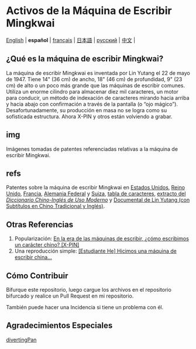 # Activos de la Máquina de Escribir Mingkwai

[English](https://github.com/ExpedicHabbet/MingkwaiAssets/blob/main/README.md) |
__español__ |
[français](https://github.com/ExpedicHabbet/MingkwaiAssets/blob/main/LISEZMOI.md) |
[日本語](https://github.com/ExpedicHabbet/MingkwaiAssets/blob/main/README-JA.md) |
[русский](https://github.com/ExpedicHabbet/MingkwaiAssets/blob/main/README-RU.md) |
[中文](https://github.com/ExpedicHabbet/MingkwaiAssets/blob/main/README-ZH.md) |

## ¿Qué es la máquina de escribir Mingkwai?

La máquina de escribir Mingkwai es inventada por Lin Yutang el 22 de mayo de 1947. Tiene 14" (36 cm) de ancho, 18" (46 cm) de profundidad, 9" (23 cm) de alto o un poco más grande que las máquinas de escribir comunes. Utiliza un enorme cilindro para almacenar diez mil caracteres, un motor para conducir, un método de indexación de caracteres mirando hacia arriba y hacia abajo con confirmación a través de la pantalla (o “ojo mágico”). Desafortunadamente, su producción en masa no se logra como su sofisticada estructura. Ahora X-PIN y otros están volviendo a grabar.

## img

Imágenes tomadas de patentes referenciadas relativas a la máquina de escribir Mingkwai.

## refs

Patentes sobre la máquina de escribir Mingkwai en [Estados ](https://github.com/ExpedicHabbet/MingkwaiAssets/blob/main/refs/US2613795A.pdf)[Unidos](https://github.com/ExpedicHabbet/MingkwaiAssets/blob/main/refs/US2613794A.pdf), [Reino Unido](https://github.com/ExpedicHabbet/MingkwaiAssets/blob/main/refs/GB711462A.pdf), [Francia](https://github.com/ExpedicHabbet/MingkwaiAssets/blob/main/refs/FR984303A.pdf), [Alemania Federal](https://github.com/ExpedicHabbet/MingkwaiAssets/blob/main/refs/DE922774C.pdf) y [Suiza](https://github.com/ExpedicHabbet/MingkwaiAssets/blob/main/refs/CH327313A.pdf), [tabla de caracteres](https://github.com/ExpedicHabbet/MingkwaiAssets/blob/main/refs/字表·明快華文打字機.pdf), [extracto del _Diccionario Chino-Inglés de Uso Moderno_](https://github.com/ExpedicHabbet/MingkwaiAssets/blob/main/refs/林語堂《當代漢英詞典》摘錄.pdf) y [Documental de Lin Yutang (con Subtítulos en Chino Tradicional y Inglés)](https://github.com/ExpedicHabbet/MingkwaiAssets/blob/main/refs/林語堂紀錄片(1985年).mp4).

## Otras Referencias

1. Popularización: [En la era de las máquinas de escribir, ¿cómo escribimos un carácter chino? [X-PIN]](https://www.bilibili.com/video/BV1eM4y1w7JF/)
2. Una reproducción simple: [[Estudiante He] Hicimos una máquina de escribir china...](https://www.bilibili.com/video/BV1Sk4y1471G/)

## Cómo Contribuir

Bifurque este repositorio, luego cargue los archivos en el repositorio bifurcado y realice un Pull Request en mi repositorio.

También puede hacer una Incidencia si tiene un problema con él.

## Agradecimientos Especiales

[divertingPan](https://github.com/divertingPan)
